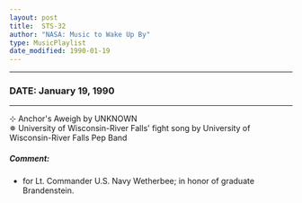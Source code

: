 ```yaml
---
layout: post
title:  STS-32
author: "NASA: Music to Wake Up By"
type: MusicPlaylist
date_modified: 1990-01-19
---
```


----
### DATE: January 19, 1990
----
⊹ Anchor's Aweigh by UNKNOWN  &nbsp;<br />✵ University of Wisconsin-River Falls' fight song by University of Wisconsin-River Falls Pep Band

##### Comment:
* for Lt. Commander U.S. Navy Wetherbee;
in honor of graduate Brandenstein.
